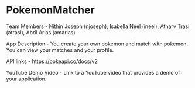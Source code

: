# PokemonMatcher
Team Members - Nithin Joseph (njoseph), Isabella Neel (ineel), Atharv Trasi (atrasi), Abril Arias (amarias)

App Description - You create your own pokemon and match with pokemon. You can view your matches and your profile. 

API links - https://pokeapi.co/docs/v2 

YouTube Demo Video - Link to a YouTube video that provides a demo of your application.
